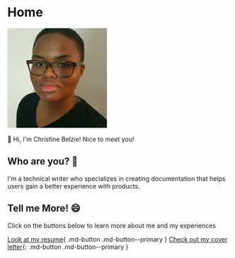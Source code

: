 # Home

![Picture of me](./assets/profile-pic.png)

👋 Hi, I'm Christine Belzie! Nice to meet you!

## Who are you? 🤔

I'm a technical writer who specializes in creating documentation that helps users gain a better experience with products.

## Tell me More! 😄

Click on the buttons below to learn more about me and my experiences

[Look at my resume](./more-info/resume.md){ .md-button .md-button--primary } [Check out my cover letter](./more-info/cover-letter.md){: .md-button .md-button--primary }
